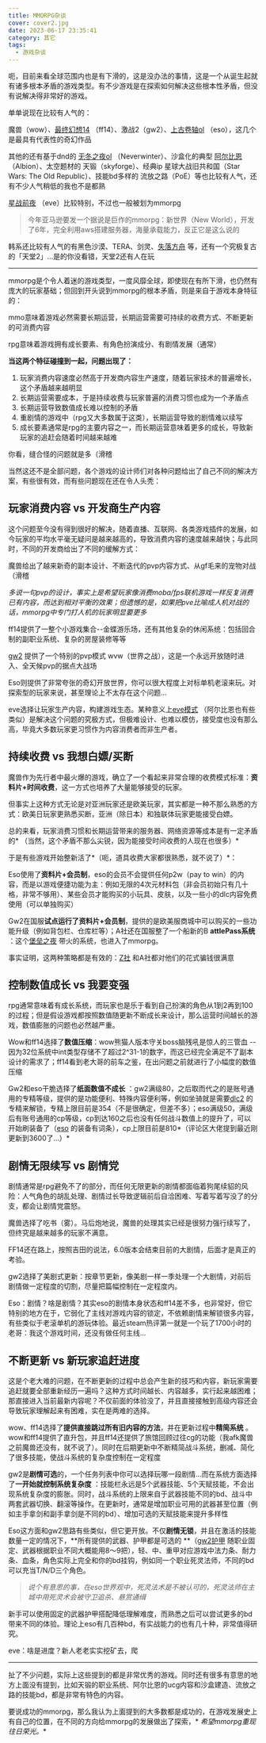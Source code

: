 ```yaml
---
title: MMORPG杂谈
cover: cover2.jpg
date: 2023-06-17 23:35:41
category: 其它
tags:
  - 游戏杂谈
---
```



呃，目前来看全球范围内也是有下滑的，这是没办法的事情，这是一个从诞生起就有诸多根本矛盾的游戏类型。有不少游戏是在探索如何解决这些根本性矛盾，但没有说解决得非常好的游戏。

单单说现在比较有人气的：

魔兽（wow）、[最终幻想14](https://www.zhihu.com/search?q=最终幻想14&search_source=Entity&hybrid_search_source=Entity&hybrid_search_extra={"sourceType"%3A"answer"%2C"sourceId"%3A1772316317})
（ff14）、激战2（gw2）、[上古卷轴ol](https://www.zhihu.com/search?q=上古卷轴ol&search_source=Entity&hybrid_search_source=Entity&hybrid_search_extra={"sourceType"%3A"answer"%2C"sourceId"%3A1772316317})
（eso），这几个是最具有代表性的奇幻作品

其他的还有基于dnd的 [无冬之夜ol](https://www.zhihu.com/search?q=无冬之夜ol&search_source=Entity&hybrid_search_source=Entity&hybrid_search_extra={"sourceType"%3A"answer"%2C"sourceId"%3A1772316317})
（Neverwinter）、沙盒化的典型 [阿尔比恩](https://www.zhihu.com/search?q=阿尔比恩&search_source=Entity&hybrid_search_source=Entity&hybrid_search_extra={"sourceType"%3A"answer"%2C"sourceId"%3A1772316317})
（Albion）、太空题材的 天锻（skyforge）、经典ip 星球大战旧共和国（Star Wars: The Old Republic）、技能bd多样的
流放之路（PoE）等也比较有人气，还有不少人气稍低的我也不是都熟

[星战前夜](https://www.zhihu.com/search?q=星战前夜&search_source=Entity&hybrid_search_source=Entity&hybrid_search_extra={"sourceType"%3A"answer"%2C"sourceId"%3A1772316317})
（eve）比较特别，不过也一般被划为mmorpg

> 今年亚马逊要发一个据说是巨作的mmorpg：新世界（New World），开发了6年，完全利用aws搭建服务器，海量承载能力，反正它是这么说的

韩系还比较有人气的有黑色沙漠、TERA、剑灵、[失落方舟](https://www.zhihu.com/search?q=失落方舟&search_source=Entity&hybrid_search_source=Entity&hybrid_search_extra={"sourceType"%3A"answer"%2C"sourceId"%3A1772316317})
等，还有一个究极复古的「天堂2」…是的你没看错，天堂2还有人在玩



---

mmorpg是个令人着迷的游戏类型，一度风靡全球，即使现在有所下滑，也仍然有庞大的玩家基础；但回到开头说到mmorpg的根本矛盾，则是来自于游戏本身特征的：

mmo意味着游戏必然需要长期运营，长期运营需要可持续的收费方式、不断更新的可消费内容

rpg意味着游戏拥有成长要素、有角色扮演成分、有剧情发展（通常）

**当这两个特征碰撞到一起，问题出现了：**

1. 玩家消费内容速度必然高于开发商内容生产速度，随着玩家技术的普遍增长，这个矛盾越来越明显
2. 长期运营需要成本，于是持续收费与玩家普遍的消费习惯也成为一个矛盾点
3. 长期运营导致数值成长难以控制的矛盾
4. 重剧情的游戏中（rpg又大多数属于这类），长期运营导致的剧情难以续写
5. 成长要素通常是rpg的主要内容之一，而长期运营意味着更多的成长，导致新玩家的追赶会随着时间越来越难

你看，缝合怪的问题就是多（滑稽

当然这还不是全部问题，各个游戏的设计师们对各种问题给出了自己不同的解决方案，有些很有效，而有些问题现在还在令人头秃：

## 玩家消费内容 vs 开发商生产内容

这个问题至今没有得到很好的解决，随着直播、互联网、各类游戏插件的发展，如今玩家的平均水平毫无疑问是越来越高的，导致消费内容的速度越来越快；与此同时，不同的开发商给出了不同的缓解方式：

魔兽给出了越来新奇的副本设计、不断迭代的pvp内容方式、从gf毛来的宠物对战（滑稽

>
*多说一句pvp的设计，事实上是希望玩家像消费moba/fps联机游戏一样反复消费已有内容，而达到相对平衡的效果；但遗憾的是，如果把pve比喻成人机对战的话，mmorpg中专门打人机的玩家明显要更多*

ff14提供了一整个小游戏集合--金蝶游乐场，还有其他复杂的休闲系统：包括回合制的副职业系统、复杂的房屋装修等等

[gw2](https://www.zhihu.com/search?q=gw2&search_source=Entity&hybrid_search_source=Entity&hybrid_search_extra={"sourceType"%3A"answer"%2C"sourceId"%3A1772316317})
提供了一个特别的pvp模式 wvw（世界之战），这是一个永远开放随时进入、全天候pvp的据点大战场

Eso则提供了非常夸张的奇幻开放世界，你可以很大程度上对标单机老滚来玩。对探索型的玩家来说，甚至理论上不太存在这个问题…

eve选择让玩家生产内容，构建游戏生态。某种意义上[eve模式](https://www.zhihu.com/search?q=eve模式&search_source=Entity&hybrid_search_source=Entity&hybrid_search_extra={"sourceType"%3A"answer"%2C"sourceId"%3A1772316317})
（阿尔比恩也有些类似）是解决这个问题的究极方式，但极难设计、也难以模仿，接受度也没有那么高，毕竟大多数玩家更习惯作为内容消费者而非生产者。

## 持续收费 vs 我想白嫖/买断

魔兽作为先行者中最火爆的游戏，确立了一个看起来非常合理的收费模式标准：**资料片+时间收费**，这一方式也培养了大量能够接受的玩家。

但事实上这种方式无论是对亚洲玩家还是欧美玩家，其实都是一种不那么熟悉的方式：欧美日玩家更熟悉买断，亚洲（除日本）和独联体玩家更能接受白嫖。

总的来看，玩家消费习惯和长期运营带来的服务器、网络资源等成本是有一定矛盾的*
（当然，这个矛盾不那么尖锐，因为能接受时间收费的人现在也很多）*

于是有些游戏开始整新活了*（呃，道具收费大家都很熟悉，就不说了）*：

Eso使用了**资料片+会员制**，eso的会员不会提供任何p2w（pay to
win）的内容，而是以游戏便捷功能为主：例如无限的4次元材料包（非会员初始只有几十格，非常不够用）、某些会员才能购买的小玩具、皮肤，以及一些小的dlc内容免费使用（可以单独购买）

Gw2在国服**试点运行了资料片+会员制**，提供的是欧美服商城中可以购买的一些功能升级（例如背包栏、仓库栏等）；A社还在国服整了一个船新的B
**attlePass系统**
：这个[堡垒之夜](https://www.zhihu.com/search?q=堡垒之夜&search_source=Entity&hybrid_search_source=Entity&hybrid_search_extra={"sourceType"%3A"answer"%2C"sourceId"%3A1772316317})
带火的系统，也进入了mmorpg。

事实证明，这两种策略都是有效的：[Z社](https://www.zhihu.com/search?q=Z社&search_source=Entity&hybrid_search_source=Entity&hybrid_search_extra={"sourceType"%3A"answer"%2C"sourceId"%3A1772316317})
和A社都对他们的花式骗钱很满意

## 控制数值成长 vs 我要变强

rpg通常意味着有成长系统，而玩家也是乐于看到自己扮演的角色从1到2再到100的过程；但是假设游戏都按照数值随更新不断成长来设计，那么运营时间越长的游戏，数值膨胀的问题也必然越严重。

Wow和ff14选择了**数值压缩**：wow熊猫人版本守关boss脑残吼是惊人的三管血 --
因为32位系统中int类型存储不了超过2^31-1的数字，而这已经完全满足不了副本设计的需求了；ff14看到老大哥的前车之鉴，在出问题之前就进行了小幅度的数值压缩

Gw2和eso干脆选择了**纸面数值不成长**
：gw2满级80，之后取而代之的是账号通用的专精等级，提供的是功能便利、特殊内容便利等，例如坐骑就是需要[dlc2](https://www.zhihu.com/search?q=dlc2&search_source=Entity&hybrid_search_source=Entity&hybrid_search_extra={"sourceType"%3A"answer"%2C"sourceId"%3A1772316317})
的专精来解锁，专精上限目前是354（不是很确定，但差不多）；eso满级50，满级后有账号通用的cp等级，cp到达160之后也没有任何战斗数值上的提升了，可以开始刷装备了（[eso](https://www.zhihu.com/search?q=eso&search_source=Entity&hybrid_search_source=Entity&hybrid_search_extra={"sourceType"%3A"answer"%2C"sourceId"%3A1772316317})
的装备有词条），cp上限目前是810*（评论区大佬提到最近刚更新到3600了…）*

## 剧情无限续写 vs 剧情党

剧情通常是rpg避免不了的部分，而任何无限更新的剧情都面临着狗尾续貂的风险：人气角色的胡乱处理、剧情过长导致逻辑前后自洽困难、写着写着写没了的分支，都会让剧情党震怒。

魔兽选择了吃书（雾）。马后炮地说，魔兽的处理其实已经是很努力强行续写了，但终究是越来越多的玩家不满意。

FF14还在路上，按照吉田的说法，6.0版本会结束目前的大剧情，后面才是真正的考验。

gw2选择了美剧式更新：按章节更新，像美剧一样一季处理一个大剧情，对前后剧情做一定程度的切割，尽量把篇幅控制在一定程度内。

Eso：剧情？啥是剧情？其实eso的剧情本身状态和ff14差不多，也非常好，但它特别的地方在于，它弱化了主线对游戏内容的锁定，不依赖剧情来解锁很多内容，有些类似于老滚单机的游玩体验。最近steam热评第一就是一个玩了1700小时的老哥：我这个游戏时间，还没有做任何主线…

## 不断更新 vs 新玩家追赶进度

这是个老大难的问题，在不断更新的过程中总会产生新的技巧和内容，新玩家需要追赶就要全部重新经历一遍吗？这种方式时间越长、内容越多，实行起来越困难；那直接进入当前最新内容呢？不仅前面的体验没了，并且直接接触到高级内容还会导致玩家理解起来有困难，实在是两难的选择。

wow、ff14选择了**提供直接跳过所有旧内容的方法**，并在更新过程中**精简系统**
。wow和ff14提供了直升包，并且ff14还提供了旅馆回顾过往cg的功能（我afk魔兽之前魔兽还没有，就不说了）。同时在后期更新中不断精简战斗系统，删减、简化了很多技能，使战斗系统的复杂度控制在一定程度

gw2是**剧情可选**的，一个任务列表中你可以选择玩哪一段剧情…而在系统方面选择了**一开始就控制系统复杂度**
：技能栏永远是5个武器技能、5个天赋技能，不会出现系统复杂度的膨胀。同时，战斗系统的上限来自于武器技能不同的bd、战斗中两套武器切换、翻滚等操作。在更新时，通常是增加职业可用的武器甚至位置（例如主手拿剑和副手拿剑是不同的bd）、增加可选的天赋技能来提升多样性

Eso这方面和gw2思路有些类似，但它更开放。不仅**剧情无锁**，并且在激活的技能数量一定的情况下，**所有提供的武器、护甲都是可选的
**（[gw2护甲](https://www.zhihu.com/search?q=gw2护甲&search_source=Entity&hybrid_search_source=Entity&hybrid_search_extra={"sourceType"%3A"answer"%2C"sourceId"%3A1772316317})
随职业固定、武器根据职业不同大概能用8～9把），轻、中、重甲对应游戏中法力条、耐力条、血条，角色实际上完全和你的bd挂钩，例如同一个职业死灵法师，不同的bd可以充当T/N/D三个角色。

> *说个有意思的事，在eso世界观中，死灵法术是不被认可的，死灵法师在主城中用死灵术会被守卫追杀、悬赏通缉*

新手可以使用固定的武器护甲搭配降低理解难度，而熟悉之后可以尝试更多的bd带来不同的体验。理论上eso有几百种bd，有实战能力的也有几十种，非常值得研究。

eve：啥是进度？新人老老实实挖矿去，爬

---

扯了不少问题，实际上这些提到的都是非常优秀的游戏。同时还有很多有意思的地方上面没有提到，比如天锻的职业系统、阿尔比恩的ucg内容和沙盒建造、流放之路的技能bd，都是非常有特色的内容。

要说成功的mmorpg，那么我认为上面提到的大多数都是成功的，在游戏发展史上有自己的位置，在不同的方向给mmorpg的发展做出了探索，*
*希望mmorpg重现往日荣光。**